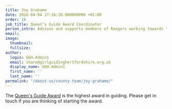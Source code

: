 ```yaml
---
title: Joy Grahame
date: 2016-04-04 17:16:20.000000000 +01:00
order: 16
job_title: Queen’s Guide Award Coordinator
person_intro: Advises and supports members of Rangers working towards the Queen’s Guide Award
email:
image:
  thumbnail:
  fullsize:
author:
  login: GGH-Admin1
  email: share@girlguidinghertfordshire.org.uk
  display_name: GGH-Admin1
  first_name: ''
  last_name: ''
permalink: "/about-us/county-team/joy-grahame/"
---
```

The <a href="https://www.girlguiding.org.uk/what-we-do/our-programme-and-activities/the-senior-section-programme/queens-guide-award/"
    target="_blank" rel="noopener">Queen's Guide Award</a> is the highest award in
    guiding. Please get in touch if you are thinking of starting the award.
